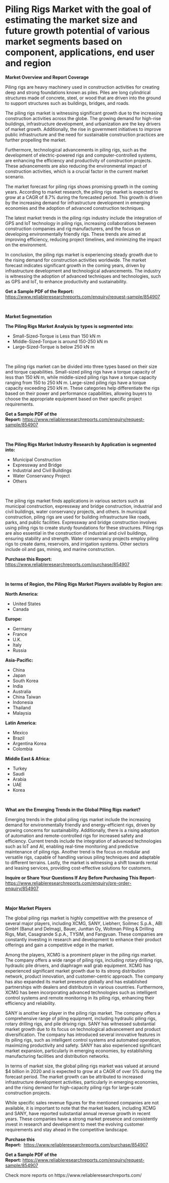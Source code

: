 <p><h1>Piling Rigs Market with the goal of estimating the market size and future growth potential of various market segments based on component, applications, end user and region</h1></p><p><strong>Market Overview and Report Coverage</strong></p>
<p><p>Piling rigs are heavy machinery used in construction activities for creating deep and strong foundations known as piles. Piles are long cylindrical structures made of concrete, steel, or wood that are driven into the ground to support structures such as buildings, bridges, and roads.</p><p>The piling rigs market is witnessing significant growth due to the increasing construction activities across the globe. The growing demand for high-rise buildings, infrastructure development, and urbanization are the key drivers of market growth. Additionally, the rise in government initiatives to improve public infrastructure and the need for sustainable construction practices are further propelling the market.</p><p>Furthermore, technological advancements in piling rigs, such as the development of electric-powered rigs and computer-controlled systems, are enhancing the efficiency and productivity of construction projects. These advancements are also reducing the environmental impact of construction activities, which is a crucial factor in the current market scenario.</p><p>The market forecast for piling rigs shows promising growth in the coming years. According to market research, the piling rigs market is expected to grow at a CAGR of 8.7% during the forecasted period. This growth is driven by the increasing demand for infrastructure development in emerging economies and the adoption of advanced construction techniques.</p><p>The latest market trends in the piling rigs industry include the integration of GPS and IoT technology in piling rigs, increasing collaborations between construction companies and rig manufacturers, and the focus on developing environmentally friendly rigs. These trends are aimed at improving efficiency, reducing project timelines, and minimizing the impact on the environment.</p><p>In conclusion, the piling rigs market is experiencing steady growth due to the rising demand for construction activities worldwide. The market forecast indicates significant growth in the coming years, driven by infrastructure development and technological advancements. The industry is witnessing the adoption of advanced techniques and technologies, such as GPS and IoT, to enhance productivity and sustainability.</p></p>
<p><strong>Get a Sample PDF of the Report:</strong> <a href="https://www.reliableresearchreports.com/enquiry/request-sample/854907">https://www.reliableresearchreports.com/enquiry/request-sample/854907</a></p>
<p>&nbsp;</p>
<p><strong>Market Segmentation</strong></p>
<p><strong>The Piling Rigs Market Analysis by types is segmented into:</strong></p>
<p><ul><li>Small-Sized-Torque is Less than 150 kN m</li><li>Middle-Sized-Torque is around 150-250 kN m</li><li>Large-Sized-Torque is below 250 kN m</li></ul></p>
<p>&nbsp;</p>
<p><p>The piling rigs market can be divided into three types based on their size and torque capabilities. Small-sized piling rigs have a torque capacity of less than 150 kN m, while middle-sized piling rigs have a torque capacity ranging from 150 to 250 kN m. Large-sized piling rigs have a torque capacity exceeding 250 kN m. These categories help differentiate the rigs based on their power and performance capabilities, allowing buyers to choose the appropriate equipment based on their specific project requirements.</p></p>
<p><strong>Get a Sample PDF of the Report:</strong>&nbsp;<a href="https://www.reliableresearchreports.com/enquiry/request-sample/854907">https://www.reliableresearchreports.com/enquiry/request-sample/854907</a></p>
<p>&nbsp;</p>
<p><strong>The Piling Rigs Market Industry Research by Application is segmented into:</strong></p>
<p><ul><li>Municipal Construction</li><li>Expressway and Bridge</li><li>Industrial and Civil Buildings</li><li>Water Conservancy Project</li><li>Others</li></ul></p>
<p>&nbsp;</p>
<p><p>The piling rigs market finds applications in various sectors such as municipal construction, expressway and bridge construction, industrial and civil buildings, water conservancy projects, and others. In municipal construction, piling rigs are used for building infrastructure like roads, parks, and public facilities. Expressway and bridge construction involves using piling rigs to create sturdy foundations for these structures. Piling rigs are also essential in the construction of industrial and civil buildings, ensuring stability and strength. Water conservancy projects employ piling rigs to create dams, reservoirs, and irrigation systems. Other sectors include oil and gas, mining, and marine construction.</p></p>
<p><strong>Purchase this Report:</strong>&nbsp; <a href="https://www.reliableresearchreports.com/purchase/854907">https://www.reliableresearchreports.com/purchase/854907</a></p>
<p>&nbsp;</p>
<p><strong>In terms of Region, the Piling Rigs Market Players available by Region are:</strong></p>
<p>
    <p> <strong> North America: </strong>
        <ul>
            <li>United States</li>
            <li>Canada</li>
        </ul>
        </p> 
    <p> <strong> Europe: </strong>
        <ul>
            <li>Germany</li>
            <li>France</li>
            <li>U.K.</li>
            <li>Italy</li>
            <li>Russia</li>
        </ul>
        </p> 
    <p> <strong> Asia-Pacific: </strong>
        <ul>
            <li>China</li>
            <li>Japan</li>
            <li>South Korea</li>
            <li>India</li>
            <li>Australia</li>
            <li>China Taiwan</li>
            <li>Indonesia</li>
            <li>Thailand</li>
            <li>Malaysia</li>
        </ul>
        </p> 
    <p> <strong> Latin America: </strong>
        <ul>
            <li>Mexico</li>
            <li>Brazil</li>
            <li>Argentina Korea</li>
            <li>Colombia</li>
        </ul>
        </p> 
    <p> <strong> Middle East & Africa: </strong>
        <ul>
            <li>Turkey</li>
            <li>Saudi</li>
            <li>Arabia</li>
            <li>UAE</li>
            <li>Korea</li>
        </ul>
    </p>
    </p>
<p>&nbsp;</p>
<p><strong>What are the Emerging Trends in the Global Piling Rigs market?</strong></p>
<p><p>Emerging trends in the global piling rigs market include the increasing demand for environmentally friendly and energy-efficient rigs, driven by growing concerns for sustainability. Additionally, there is a rising adoption of automation and remote-controlled rigs for increased safety and efficiency. Current trends include the integration of advanced technologies such as IoT and AI, enabling real-time monitoring and predictive maintenance of piling rigs. Another trend is the focus on modular and versatile rigs, capable of handling various piling techniques and adaptable to different terrains. Lastly, the market is witnessing a shift towards rental and leasing services, providing cost-effective solutions for customers.</p></p>
<p><strong>Inquire or Share Your Questions If Any Before Purchasing This Report</strong>- <a href="https://www.reliableresearchreports.com/enquiry/pre-order-enquiry/854907">https://www.reliableresearchreports.com/enquiry/pre-order-enquiry/854907</a></p>
<p>&nbsp;</p>
<p><strong>Major Market Players</strong></p>
<p><p>The global piling rigs market is highly competitive with the presence of several major players, including XCMG, SANY, Liebherr, Soilmec S.p.A., ABI GmbH (Banut and Delmag), Bauer, Junttan Oy, Woltman Piling & Drilling Rigs, Mait, Casagrande S.p.A., TYSIM, and Fangyuan. These companies are constantly investing in research and development to enhance their product offerings and gain a competitive edge in the market.</p><p>Among the players, XCMG is a prominent player in the piling rigs market. The company offers a wide range of piling rigs, including rotary drilling rigs, hydraulic pile drivers, and diaphragm wall grab equipment. XCMG has experienced significant market growth due to its strong distribution network, product innovation, and customer-centric approach. The company has also expanded its market presence globally and has established partnerships with dealers and distributors in various countries. Furthermore, XCMG has been incorporating advanced technologies such as intelligent control systems and remote monitoring in its piling rigs, enhancing their efficiency and reliability.</p><p>SANY is another key player in the piling rigs market. The company offers a comprehensive range of piling equipment, including hydraulic piling rigs, rotary drilling rigs, and pile driving rigs. SANY has witnessed substantial market growth due to its focus on technological advancement and product diversification. The company has introduced several innovative features in its piling rigs, such as intelligent control systems and automated operation, maximizing productivity and safety. SANY has also experienced significant market expansion, particularly in emerging economies, by establishing manufacturing facilities and distribution networks.</p><p>In terms of market size, the global piling rigs market was valued at around $4 billion in 2020 and is expected to grow at a CAGR of over 5% during the forecast period. The market growth can be attributed to increased infrastructure development activities, particularly in emerging economies, and the rising demand for high-capacity piling rigs for large-scale construction projects.</p><p>While specific sales revenue figures for the mentioned companies are not available, it is important to note that the market leaders, including XCMG and SANY, have reported substantial annual revenue growth in recent years. These companies have a strong market presence and consistently invest in research and development to meet the evolving customer requirements and stay ahead in the competitive landscape.</p></p>
<p><strong>Purchase this Report:</strong>&nbsp;&nbsp;<a href="https://www.reliableresearchreports.com/purchase/854907">https://www.reliableresearchreports.com/purchase/854907</a></p>
<p></p>
<p><strong>Get a Sample PDF of the Report:</strong>&nbsp;<a href="https://www.reliableresearchreports.com/enquiry/request-sample/854907">https://www.reliableresearchreports.com/enquiry/request-sample/854907</a></p>
<p>Check more reports on https://www.reliableresearchreports.com/</p>